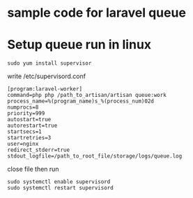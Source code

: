 # sample code for laravel queue

# Setup queue run in linux
```
sudo yum install supervisor
```
write /etc/supervisord.conf
```
[program:laravel-worker]
command=php php /path_to_artisan/artisan queue:work
process_name=%(program_name)s_%(process_num)02d
numprocs=8
priority=999
autostart=true
autorestart=true
startsecs=1
startretries=3
user=nginx
redirect_stderr=true
stdout_logfile=/path_to_root_file/storage/logs/queue.log
```
close file then run
```
sudo systemctl enable supervisord
sudo systemctl restart supervisord
```
